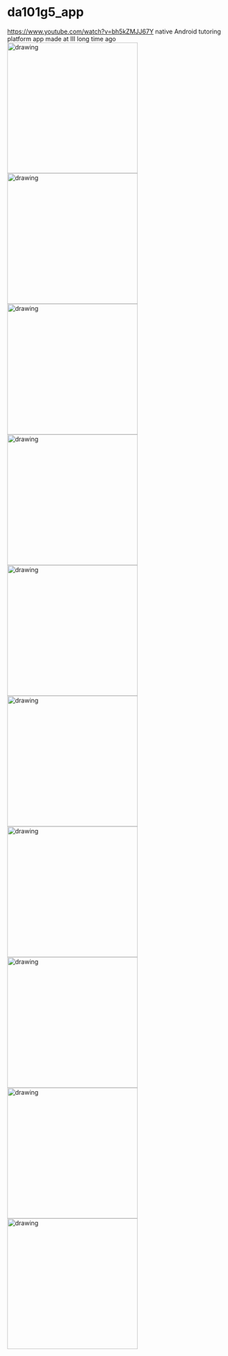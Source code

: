 # da101g5_app
https://www.youtube.com/watch?v=bh5kZMJJ67Y
native Android tutoring platform app made at III long time ago<br>
<img src="DA101G5APP_190723/8.jpg" alt="drawing" width="300"/>
<img src="DA101G5APP_190723/7.jpg" alt="drawing" width="300"/>
<img src="DA101G5APP_190723/5.jpg" alt="drawing" width="300"/>
<img src="DA101G5APP_190723/6.jpg" alt="drawing" width="300"/>
<img src="DA101G5APP_190723/3.jpg" alt="drawing" width="300"/>
<img src="DA101G5APP_190723/4.jpg" alt="drawing" width="300"/>
<img src="DA101G5APP_190723/2.jpg" alt="drawing" width="300"/>
<img src="DA101G5APP_190723/1.jpg" alt="drawing" width="300"/>
<img src="DA101G5APP_190723/9.png" alt="drawing" width="300"/>
<img src="DA101G5APP_190723/10.png" alt="drawing" width="300"/>
